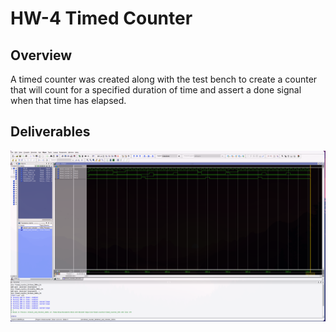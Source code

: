 # HW-4 Timed Counter

## Overview
A timed counter was created along with the test bench to create a counter that will count for a specified duration of time and assert a done signal when that time has elapsed. 

## Deliverables
![HW 4 Image](assets/hw-4-waveform.png)


